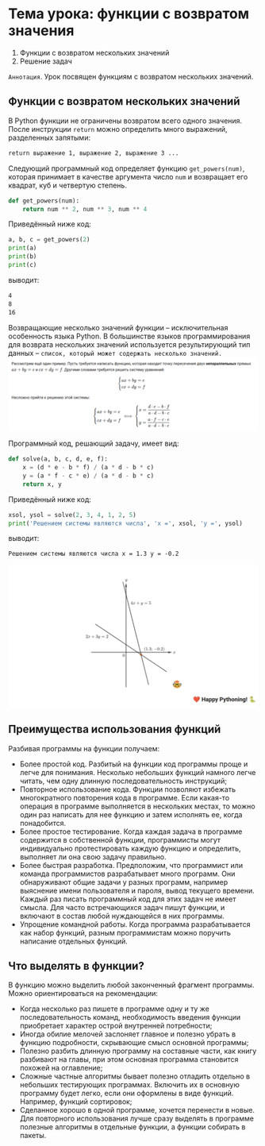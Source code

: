 # Тема урока: функции с возвратом значения

1. Функции с возвратом нескольких значений
2. Решение задач

`Аннотация`. Урок посвящен функциям с возвратом нескольких значений.

## Функции с возвратом нескольких значений

В Python функции не ограничены возвратом всего одного значения. После инструкции `return` можно определить много
выражений, разделенных запятыми:

```html
return выражение 1, выражение 2, выражение 3 ...
```

Следующий программный код определяет функцию `get_powers(num)`, которая принимает в качестве аргумента число `num` и
возвращает его квадрат, куб и четвертую степень.

```python
def get_powers(num):
    return num ** 2, num ** 3, num ** 4
```

Приведённый ниже код:

```python
a, b, c = get_powers(2)
print(a)
print(b)
print(c)
```

выводит:

```html
4
8
16
```

Возвращающие несколько значений функции – исключительная особенность языка Python. В большинстве языков программирования
для возврата нескольких значений используется результирующий тип данных – `список, который может содержать несколько
значений.`
!["Dbeaver"](/stepic/beginers/7%20%20function/13_6/image1.png)

Программный код, решающий задачу, имеет вид:

```python
def solve(a, b, c, d, e, f):
    x = (d * e - b * f) / (a * d - b * c)
    y = (a * f - c * e) / (a * d - b * c)
    return x, y
```

Приведённый ниже код:

```python
xsol, ysol = solve(2, 3, 4, 1, 2, 5)
print('Решением системы являются числа', 'x =', xsol, 'y =', ysol)
```

выводит:

```html
Решением системы являются числа x = 1.3 y = -0.2
```

!["Dbeaver"](/stepic/beginers/7%20%20function/13_6/image2.png)

## Преимущества использования функций

Разбивая программы на функции получаем:

- Более простой код. Разбитый на функции код программы проще и легче для понимания. Несколько небольших функций намного
  легче читать, чем одну длинную последовательность инструкций;
- Повторное использование кода. Функции позволяют избежать многократного повторения кода в программе. Если какая-то
  операция в программе выполняется в нескольких местах, то можно один раз написать для нее функцию и затем исполнять ее,
  когда понадобится.
- Более простое тестирование. Когда каждая задача в программе содержится в собственной функции, программисты могут
  индивидуально протестировать каждую функцию и определить, выполняет ли она свою задачу правильно.
- Более быстрая разработка. Предположим, что программист или команда программистов разрабатывает много программ. Они
  обнаруживают общие задачи у разных программ, например выяснение имени пользователя и пароля, вывод текущего времени.
  Каждый раз писать программный код для этих задач не имеет смысла. Для часто встречающихся задач пишут функции, и
  включают в состав любой нуждающейся в них программы.
- Упрощение командной работы. Когда программа разрабатывается как набор функций, разным программистам можно поручить
  написание отдельных функций.

## Что выделять в функции?

В функцию можно выделить любой законченный фрагмент программы. Можно ориентироваться на рекомендации:

- Когда несколько раз пишете в программе одну и ту же последовательность команд, необходимость введения функции
  приобретает характер острой внутренней потребности;
- Иногда обилие мелочей заслоняет главное и полезно убрать в функцию подробности, скрывающие смысл основной программы;
- Полезно разбить длинную программу на составные части, как книгу разбивают на главы, при этом основная программа
  становится похожей на оглавление;
- Сложные частные алгоритмы бывает полезно отладить отдельно в небольших тестирующих программах. Включить их в основную
  программу будет легко, если они оформлены в виде функций. Например, функций сортировок;
- Сделанное хорошо в одной программе, хочется перенести в новые. Для повторного использования лучше сразу выделять в
  программе полезные алгоритмы в отдельные функции, а функции собирать в пакеты.